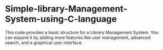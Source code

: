 # Simple-library-Management-System-using-C-language
This code provides a basic structure for a Library Management System. You can expand it by adding more features like user management, advanced search, and a graphical user interface.


